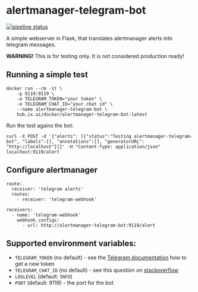 # alertmanager-telegram-bot


[![pipeline status](https://git.ix.ai/docker/alertmanager-telegram-bot/badges/master/pipeline.svg)](https://git.ix.ai/docker/alertmanager-telegram-bot/commits/master)

A simple webserver in Flask, that translates alertmanager alerts into telegram messages.

**WARNING!** This is for testing only. It is not considered production ready!

## Running a simple test
```
docker run --rm -it \
    -p 9119:9119 \
    -e TELEGRAM_TOKEN="your token" \
    -e TELEGRAM_CHAT_ID="your chat id" \
    --name alertmanager-telegram-bot \
    hub.ix.ai/docker/alertmanager-telegram-bot:latest
```

Run the test agains the bot:
```
curl -X POST -d '{"alerts": [{"status":"Testing alertmanager-telegram-bot", "labels":[], "annotations":[], "generatorURL": "http://localhost"}]}' -H "Content-Type: application/json" localhost:9119/alert
```

## Configure alertmanager
```
route:
  receiver: 'telegram alerts'
  routes:
    - receiver: 'telegram-webhook'

receivers:
  - name: 'telegram-webhook'
    webhook_configs:
      - url: http://alertmanager-telegram-bot:9119/alert
```

## Supported environment variables:

* `TELEGRAM_TOKEN` (no default) - see the [Telegram documentation](https://core.telegram.org/bots#creating-a-new-bot) how to get a new token
* `TELEGRAM_CHAT_ID` (no default) - see this question on [stackoverflow](https://stackoverflow.com/questions/32423837/telegram-bot-how-to-get-a-group-chat-id)
* `LOGLEVEL` (default: `INFO`)
* `PORT` (default: 9119) - the port for the bot
